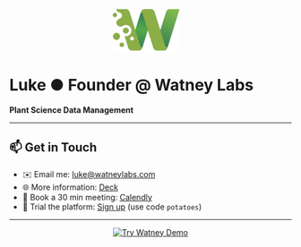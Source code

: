 <p align="center">
  <img src="./watney_logo.png" alt="Watney Labs Logo" width="120" />
  &nbsp;&nbsp;&nbsp;
</p>

# Luke ● Founder @ Watney Labs

**Plant Science Data Management**  

---

## 📫 Get in Touch

- ✉️ Email me: [luke@watneylabs.com](mailto:luke@watneylabs.com)  
- 🌐 More information: [Deck](https://pitch.com/v/watney-7ai63p)  
- 📅 Book a 30 min meeting: [Calendly](https://calendly.com/luke-watneylabs/30min)  
- 🚀 Trial the platform: [Sign up](https://app.watneylabs.com/ua/register-user) (use code `potatoes`)

---

<p align="center">  
  <a href="https://app.watneylabs.com"><img src="https://img.shields.io/badge/Try%20Watney-Live%20Demo-brightgreen" alt="Try Watney Demo" /></a>
</p>
